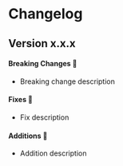 # Changelog

## Version x.x.x

#### Breaking Changes 📣

- Breaking change description
 
#### Fixes 🔧

- Fix description

#### Additions 🎉
 
- Addition description